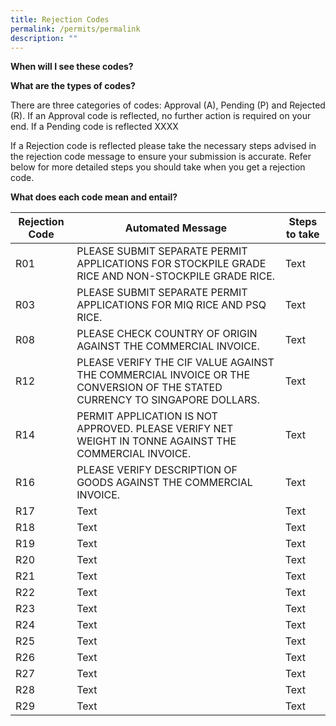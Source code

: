 ```yaml
---
title: Rejection Codes
permalink: /permits/permalink
description: ""
---
```

**When will I see these codes?**


**What are the types of codes?**

There are three categories of codes: Approval (A), Pending (P) and Rejected (R). If an Approval code is reflected, no further action is required on your end. If a Pending code is reflected XXXX

If a Rejection code is reflected please take the necessary steps advised in the rejection code message to ensure your submission is accurate. Refer below for more detailed steps you should take when you get a rejection code. 

**What does each code mean and entail?**





| Rejection Code | Automated Message  | Steps to take |
| -------- | -------- | -------- |
| R01     | PLEASE SUBMIT SEPARATE PERMIT APPLICATIONS FOR STOCKPILE GRADE RICE AND NON-STOCKPILE GRADE RICE.    | Text     |
| R03     | PLEASE SUBMIT SEPARATE PERMIT APPLICATIONS FOR MIQ RICE AND PSQ RICE.     | Text     |
| R08     |  PLEASE CHECK COUNTRY OF ORIGIN AGAINST THE COMMERCIAL INVOICE.     | Text     |
| R12     | PLEASE VERIFY THE CIF VALUE AGAINST THE COMMERCIAL INVOICE OR THE CONVERSION OF THE STATED CURRENCY TO SINGAPORE DOLLARS.     | Text     |
| R14     | PERMIT APPLICATION IS NOT APPROVED. PLEASE VERIFY NET WEIGHT IN TONNE AGAINST THE COMMERCIAL INVOICE.      | Text     |
| R16     | PLEASE VERIFY DESCRIPTION OF GOODS AGAINST THE COMMERCIAL INVOICE.     | Text     |
| R17     | Text     | Text     |
| R18     | Text     | Text     |
| R19     | Text     | Text     |
| R20    | Text     | Text     |
| R21    | Text     | Text     |
| R22     | Text     | Text     |
| R23     | Text     | Text     |
| R24     | Text     | Text     |
| R25     | Text     | Text     |
| R26     | Text     | Text     |
| R27     | Text     | Text     |
| R28    | Text     | Text     |
| R29     | Text     | Text     |